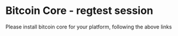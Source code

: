 # Bitcoin Core - regtest session

Please install bitcoin core for your platform, following the above links
